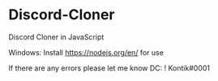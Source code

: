 # Discord-Cloner
Discord Cloner in JavaScript

Windows: Install https://nodejs.org/en/ for use


If there are any errors please let me know DC: ! Kontik#0001
